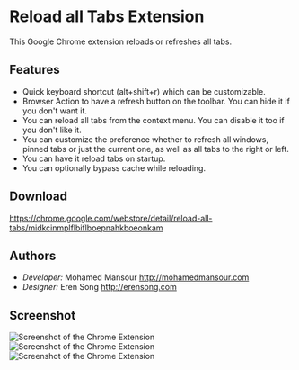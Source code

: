 # Reload all Tabs Extension

This Google Chrome extension reloads or refreshes all tabs.

## Features

 - Quick keyboard shortcut (alt+shift+r) which can be customizable.
 - Browser Action to have a refresh button on the toolbar. You can hide it if you
   don't want it.
 - You can reload all tabs from the context menu. You can disable it too if you
   don't like it.
 - You can customize the preference whether to refresh all windows, pinned tabs
   or just the current one, as well as all tabs to the right or left.
 - You can have it reload tabs on startup.
 - You can optionally bypass cache while reloading.

## Download

https://chrome.google.com/webstore/detail/reload-all-tabs/midkcinmplflbiflboepnahkboeonkam

## Authors

 - *Developer:* Mohamed Mansour http://mohamedmansour.com
 - *Designer:* Eren Song http://erensong.com

## Screenshot

![Screenshot of the Chrome Extension](https://github.com/mohamedmansour/reload-all-tabs-extension/raw/master/screenshot/screenshot.jpg)
![Screenshot of the Chrome Extension](https://github.com/mohamedmansour/reload-all-tabs-extension/raw/master/screenshot/screenshot2.jpg)
![Screenshot of the Chrome Extension](https://github.com/mohamedmansour/reload-all-tabs-extension/raw/master/screenshot/screenshot3.jpg)
